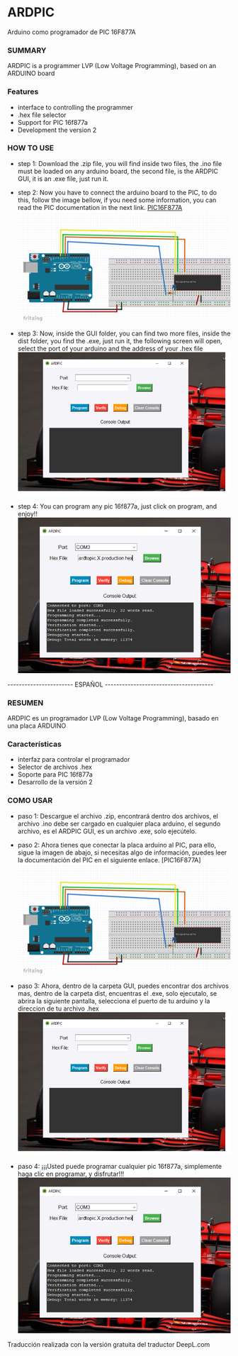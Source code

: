 # ARDPIC
Arduino como programador de PIC 16F877A

### SUMMARY
ARDPIC is a programmer LVP (Low Voltage Programming), based on an ARDUINO board


### Features
- interface to controlling the programmer
- .hex file selector
- Support for PIC 16f877a
- Development the version 2

### HOW TO USE

- step 1:
Download the .zip file, you will find inside two files, the .ino file must be loaded on any arduino board, the second file, is the ARDPIC GUI, it is an .exe file, just run it. 

- step 2: 
Now you have to connect the arduino board to the PIC, to do this, follow the  image bellow, if you need some information, you can read the PIC documentation in the next link. [PIC16F877A](https://ww1.microchip.com/downloads/en/devicedoc/39582b.pdf "PIC16F877A")
![Diagrama](https://github.com/AlexisOvando/ARDPIC/blob/main/ARDPIC/DIAGRAMA.PNG)

- step 3:
Now, inside the GUI folder, you can find two more files, inside the dist folder, you find the .exe, just run it, the following screen will open, select the port of your arduino and the address of your .hex file
![ARDPIC](https://github.com/AlexisOvando/ARDPIC/blob/main/ARDPIC/ARDPIC.png)

- step 4:
You can program any pic 16f877a, just click on program, and enjoy!!
![ARDPIC](https://github.com/AlexisOvando/ARDPIC/blob/main/ARDPIC/program.png)

----------------------- ESPAÑOL --------------------------------------
### RESUMEN
ARDPIC es un programador LVP (Low Voltage Programming), basado en una placa ARDUINO


### Características
- interfaz para controlar el programador
- Selector de archivos .hex
- Soporte para PIC 16f877a
- Desarrollo de la versión 2

### COMO USAR

- paso 1:
Descargue el archivo .zip, encontrará dentro dos archivos, el archivo .ino debe ser cargado en cualquier placa arduino, el segundo archivo, es el ARDPIC GUI, es un archivo .exe, solo ejecútelo. 

- paso 2: 
Ahora tienes que conectar la placa arduino al PIC, para ello, sigue la imagen de abajo, si necesitas algo de información, puedes leer la documentación del PIC en el siguiente enlace. [PIC16F877A]
![Diagrama](https://github.com/AlexisOvando/ARDPIC/blob/main/ARDPIC/DIAGRAMA.PNG)

- paso 3:
Ahora, dentro de la carpeta GUI, puedes encontrar dos archivos mas, dentro de la carpeta dist, encuentras el .exe, solo ejecutalo, se abrira la siguiente pantalla, selecciona el puerto de tu arduino y la direccion de tu archivo .hex
![ARDPIC](https://github.com/AlexisOvando/ARDPIC/blob/main/ARDPIC/ARDPIC.png)

- paso 4:
¡¡¡Usted puede programar cualquier pic 16f877a, simplemente haga clic en programar, y disfrutar!!!
![ARDPIC](https://github.com/AlexisOvando/ARDPIC/blob/main/ARDPIC/program.png)

Traducción realizada con la versión gratuita del traductor DeepL.com
